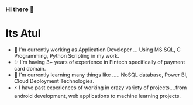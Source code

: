 ### Hi there 👋

# Its **Atul**

- 🔭 I’m currently working as Application Developer ... Using MS SQL, C Programming, Python Scripting in my work.
- ✨ I'm having 3+ years of experience in Fintech specifically of payment card domain.
- 🌱 I’m currently learning many things like ..... NoSQL database, Power BI, Cloud Deployment Technologies.
- ⚡ I have past experiences of working in crazy variety of projects....from android development, web applications to machine learning projects.

<!--
**atulgaikwad12/atulgaikwad12** is a ✨ _special_ ✨ repository because its `README.md` (this file) appears on your GitHub profile.

Here are some ideas to get you started:

- 🔭 I’m currently working on ...
- 🌱 I’m currently learning ...
- 👯 I’m looking to collaborate on ...
- 🤔 I’m looking for help with ...
- 💬 Ask me about ...
- 📫 How to reach me: ...
- 😄 Pronouns: ...
- ⚡ Fun fact: ...
-->
